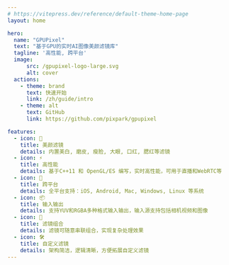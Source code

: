 ```yaml
---
# https://vitepress.dev/reference/default-theme-home-page
layout: home

hero:
  name: "GPUPixel"
  text: "基于GPU的实时AI图像美颜滤镜库"
  tagline: '高性能, 跨平台'
  image:
      src: /gpupixel-logo-large.svg
      alt: cover
  actions:
    - theme: brand
      text: 快速开始
      link: /zh/guide/intro
    - theme: alt
      text: GitHub
      link: https://github.com/pixpark/gpupixel

features:
  - icon: 🎨
    title: 美颜滤镜
    details: 内置美白, 磨皮, 瘦脸, 大眼, 口红, 腮红等滤镜
  - icon: ⚡
    title: 高性能
    details: 基于C++11 和 OpenGL/ES 编写，实时高性能，可用于直播和WebRTC等
  - icon: 📱
    title: 跨平台
    details: 全平台支持：iOS, Android, Mac, Windows, Linux 等系统
  - icon: 📦
    title: 输入输出
    details: 支持YUV和RGBA多种格式输入输出，输入源支持包括相机视频和图像
  - icon: 🔗
    title: 滤镜组合
    details: 滤镜可随意串联组合，实现复杂处理效果
  - icon: 🛠
    title: 自定义滤镜
    details: 架构简洁，逻辑清晰，方便拓展自定义滤镜
---
```


